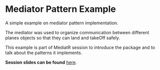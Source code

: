 # Mediator Pattern Example

A simple example on mediator pattern implementation.


The mediator was used to organize communication between different planes objects so that they can land and takeOff safely.


This example is part of MediatR session to introduce the package and to talk about the patterns it implements.



**Session slides can be found** [here](https://docs.google.com/presentation/d/1S-9LVyTmKvw0PUNZVAvYhOJCjZa9PuBALP58M8UfkkU).
